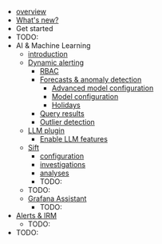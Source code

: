 * [overview](overview.md)
* [What's new?](../sources/whatsnew)
* Get started
* TODO:
* AI & Machine Learning
  * [introduction](grafana-cloud.machine-learning.intro.md)
  * [Dynamic alerting](grafana-cloud.machine-learning.dynamic-alerting.md)
    * [RBAC](grafana-cloud.machine-learning.dynamic-alerting.rbac.md)
    * [Forecasts & anomaly detection](grafana-cloud.machine-learning.dynamic-alerting.forecasting.md)
      * [Advanced model configuration](grafana-cloud.machine-learning.dynamic-alerting.forecasting.models.md)
      * [Model configuration](grafana-cloud.machine-learning.dynamic-alerting.forecasting.config.md)
      * [Holidays](grafana-cloud.machine-learning.dynamic-alerting.forecasting.holidays.md)
    * [Query results](grafana-cloud.machine-learning.dynamic-alerting.querying.md)
    * [Outlier detection](grafana-cloud.machine-learning.dynamic-alerting.outlier-detection.md)
  * [LLM plugin](grafana-cloud.machine-learning.llm.md)
    * [Enable LLM features](grafana-cloud.machine-learning.llm.llm-setup.md)
  * [Sift](grafana-cloud.machine-learning.sift.md)
    * [configuration](grafana-cloud.machine-learning.sift.config.md)
    * [investigations](grafana-cloud.machine-learning.sift.sift.md)
    * [analyses](grafana-cloud.machine-learning.sift.analyses.md)
    * TODO:
  * TODO:
  * [Grafana Assistant](grafana-cloud.machine-learning.assistant.md)
    * TODO:
* [Alerts & IRM](grafana-cloud.alerting-and-irm.md)
  * TODO:
* TODO:
